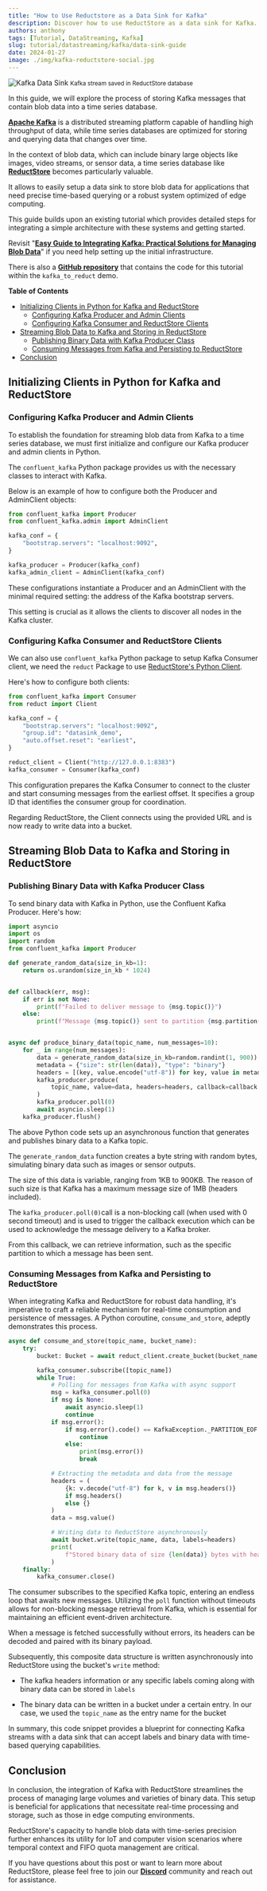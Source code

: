 ```yaml
---
title: "How to Use Reductstore as a Data Sink for Kafka"
description: Discover how to use ReductStore as a data sink for Kafka. This guide covers the basics of setting up ReductStore to store and manage data from Kafka streams, providing a straightforward approach for efficiently storing binary data and its metadata, including labels, in a time series database.
authors: anthony
tags: [Tutorial, DataStreaming, Kafka]
slug: tutorial/datastreaming/kafka/data-sink-guide
date: 2024-01-27
image: ./img/kafka-reductstore-social.jpg
---
```


![Kafka Data Sink](./img/kafka-reductstore.webp)
<small>Kafka stream saved in ReductStore database</small>

In this guide, we will explore the process of storing Kafka messages that contain blob data into a time series database.

[**Apache Kafka**](<https://kafka.apache.org/>) is a distributed streaming platform capable of handling high throughput of data, while time series databases are optimized for storing and querying data that changes over time.

In the context of blob data, which can include binary large objects like images, video streams, or sensor data, a time series database like [**ReductStore**](<https://reduct.store/>) becomes particularly valuable.

It allows to easily setup a data sink to store blob data for applications that need precise time-based querying or a robust system optimized of edge computing.

This guide builds upon an existing tutorial which provides detailed steps for integrating a simple architecture with these systems and getting started.

Revisit "[**Easy Guide to Integrating Kafka: Practical Solutions for Managing Blob Data**](<https://www.reduct.store/blog/tutorial/datastreaming/kafka/easy-kafka-reductstore-integration-guide>)" if you need help setting up the initial infrastructure.

There is also a [**GitHub repository**](<https://github.com/reductstore/reduct-kafka-example>) that contains the code for this tutorial within the `kafka_to_reduct` demo.

<!--truncate-->

**Table of Contents**

- [Initializing Clients in Python for Kafka and ReductStore](#initializing-clients-in-python-for-kafka-and-reductstore)
    - [Configuring Kafka Producer and Admin Clients](#configuring-kafka-producer-and-admin-clients)
    - [Configuring Kafka Consumer and ReductStore Clients](#configuring-kafka-consumer-and-reductstore-clients)
- [Streaming Blob Data to Kafka and Storing in ReductStore](#streaming-blob-data-to-kafka-and-storing-in-reductstore)
    - [Publishing Binary Data with Kafka Producer Class](#publishing-binary-data-with-kafka-producer-class)
    - [Consuming Messages from Kafka and Persisting to ReductStore](#consuming-messages-from-kafka-and-persisting-to-reductstore)
- [Conclusion](#conclusion)


## Initializing Clients in Python for Kafka and ReductStore

### Configuring Kafka Producer and Admin Clients
To establish the foundation for streaming blob data from Kafka to a time series database, we must first initialize and configure our Kafka producer and admin clients in Python.

The `confluent_kafka` Python package provides us with the necessary classes to interact with Kafka.

Below is an example of how to configure both the Producer and AdminClient objects:

```python
from confluent_kafka import Producer
from confluent_kafka.admin import AdminClient

kafka_conf = {
    "bootstrap.servers": "localhost:9092",
}

kafka_producer = Producer(kafka_conf)
kafka_admin_client = AdminClient(kafka_conf)
```

These configurations instantiate a Producer and an AdminClient with the minimal required setting: the address of the Kafka bootstrap servers.

This setting is crucial as it allows the clients to discover all nodes in the Kafka cluster.

### Configuring Kafka Consumer and ReductStore Clients
We can also use `confluent_kafka` Python package to setup Kafka Consumer client, we need the `reduct` Package to use [ReductStore's Python Client](<https://py.reduct.store/en/latest/>).

Here's how to configure both clients:

```python
from confluent_kafka import Consumer
from reduct import Client

kafka_conf = {
    "bootstrap.servers": "localhost:9092",
    "group.id": "datasink_demo",
    "auto.offset.reset": "earliest",
}

reduct_client = Client("http://127.0.0.1:8383")
kafka_consumer = Consumer(kafka_conf)
```

This configuration prepares the Kafka Consumer to connect to the cluster and start consuming messages from the earliest offset. It specifies a group ID that identifies the consumer group for coordination.

Regarding ReductStore, the Client connects using the provided URL and is now ready to write data into a bucket.

## Streaming Blob Data to Kafka and Storing in ReductStore


### Publishing Binary Data with Kafka Producer Class
To send binary data with Kafka in Python, use the Confluent Kafka Producer. Here's how:

```python
import asyncio
import os
import random
from confluent_kafka import Producer

def generate_random_data(size_in_kb=1):
    return os.urandom(size_in_kb * 1024)


def callback(err, msg):
    if err is not None:
        print(f"Failed to deliver message to {msg.topic()}")
    else:
        print(f"Message {msg.topic()} sent to partition {msg.partition()}")


async def produce_binary_data(topic_name, num_messages=10):
    for _ in range(num_messages):
        data = generate_random_data(size_in_kb=random.randint(1, 900))
        metadata = {"size": str(len(data)), "type": "binary"}
        headers = [(key, value.encode("utf-8")) for key, value in metadata.items()]
        kafka_producer.produce(
            topic_name, value=data, headers=headers, callback=callback
        )
        kafka_producer.poll(0)
        await asyncio.sleep(1)
    kafka_producer.flush()
```

The above Python code sets up an asynchronous function that generates and publishes binary data to a Kafka topic.

The `generate_random_data` function creates a byte string with random bytes, simulating binary data such as images or sensor outputs.

The size of this data is variable, ranging from 1KB to 900KB. The reason of such size is that Kafka has a maximum message size of 1MB (headers included).

The `kafka_producer.poll(0)`call is a non-blocking call (when used with 0 second timeout) and is used to trigger the callback execution which can be used to acknowledge the message delivery to a Kafka broker.

From this callback, we can retrieve information, such as the specific partition to which a message has been sent.

### Consuming Messages from Kafka and Persisting to ReductStore
When integrating Kafka and ReductStore for robust data handling, it's imperative to craft a reliable mechanism for real-time consumption and persistence of messages. A Python coroutine, `consume_and_store`, adeptly demonstrates this process.

```python
async def consume_and_store(topic_name, bucket_name):
    try:
        bucket: Bucket = await reduct_client.create_bucket(bucket_name, exist_ok=True)

        kafka_consumer.subscribe([topic_name])
        while True:
            # Polling for messages from Kafka with async support
            msg = kafka_consumer.poll(0)
            if msg is None:
                await asyncio.sleep(1)
                continue
            if msg.error():
                if msg.error().code() == KafkaException._PARTITION_EOF:
                    continue
                else:
                    print(msg.error())
                    break

            # Extracting the metadata and data from the message
            headers = (
                {k: v.decode("utf-8") for k, v in msg.headers()}
                if msg.headers()
                else {}
            )
            data = msg.value()

            # Writing data to ReductStore asynchronously
            await bucket.write(topic_name, data, labels=headers)
            print(
                f"Stored binary data of size {len(data)} bytes with headers: {headers}"
            )
    finally:
        kafka_consumer.close()
```

The consumer subscribes to the specified Kafka topic, entering an endless loop that awaits new messages. Utilizing the `poll` function without timeouts allows for non-blocking message retrieval from Kafka, which is essential for maintaining an efficient event-driven architecture.

When a message is fetched successfully without errors, its headers can be decoded and paired with its binary payload.

Subsequently, this composite data structure is written asynchronously into ReductStore using the bucket's `write` method:

- The kafka headers information or any specific labels coming along with binary data can be stored in `labels`

- The binary data can be written in a bucket under a certain entry. In our case, we used the `topic_name` as the entry name for the bucket


<!-- -->

In summary, this code snippet provides a blueprint for connecting Kafka streams with a data sink that can accept labels and binary data with time-based querying capabilities.

## Conclusion
In conclusion, the integration of Kafka with ReductStore streamlines the process of managing large volumes and varieties of binary data. This setup is beneficial for applications that necessitate real-time processing and storage, such as those in edge computing environments.

ReductStore's capacity to handle blob data with time-series precision further enhances its utility for IoT and computer vision scenarios where temporal context and FIFO quota management are critical.

If you have questions about this post or want to learn more about ReductStore, please feel free to join our [**Discord**](<https://discord.com/channels/939475547065561088/1154679443407785984>) community and reach out for assistance.